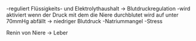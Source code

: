 -reguliert Flüssigkeits- und Elektrolythaushalt
-> Blutdruckregulation
-wird aktiviert wenn der Druck mit dem die Niere durchblutet wird auf unter 70mmHg abfällt
-> niedriger Blutdruck
-Natriummangel
-Stress

Renin von Niere -> Leber
